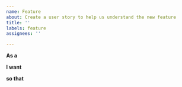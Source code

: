 ```yaml
---
name: Feature
about: Create a user story to help us understand the new feature
title: ''
labels: feature
assignees: ''

---
```


**As a**
<!-- Who is interested in this feature? (user type, business type, persona) -->

**I want**
<!-- What actions will the user accomplish? (objective, actions, tasks) -->

**so that**
<!-- Why does the user want this? (benefit, result, value) -->
